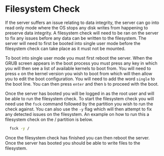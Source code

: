 # Filesystem Check

If the server suffers an issue relating to data integrity, the server can go into read only mode where the OS stops any disk writes from happening to preserve data integrity. A filesystem check will need to be ran on the server to fix any issues before any data can be written to the filesystem. The server will need to first be booted into single user mode before the filesystem check can take place as it must not be mounted.

To boot into single user mode you must first reboot the server. When the GRUB screen appears in the boot process you must press any key in which you will then see a list of available kernels to boot from. You will need to press `e` on the kernel version you wish to boot from which will then allow you to edit the boot configuration. You will need to add the word `single` to the boot line. You can then press `enter` and then `b` to proceed with the boot.

Once the server has booted you will be logged in as the root user and will be able to run the filesystem check. To start the filesystem check you will need use the `fsck` command followed by the partition you wish to run the check against. You can also use the `-y` flag which will then attempt to fix any detected issues on the filesystem. An example on how to run this a filesystem check on the / partition is below.

```bash
  fsck -y /
```

Once the filesystem check has finished you can then reboot the server. Once the server has booted you should be able to write files to the filesystem.
